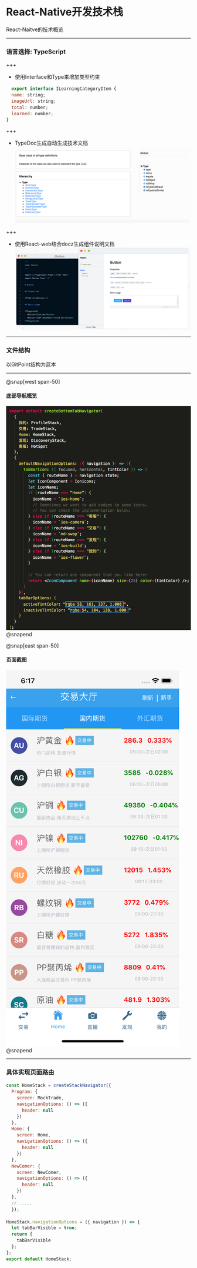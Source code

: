 # React-Native开发技术栈 

React-Naitve的技术概览

---
### 语言选择: TypeScript


  
+++
- 使用Interface和Type来增加类型约束

```javascript
  export interface ILearningCategoryItem {
  name: string;
  imageUrl: string;
  total: number;
  learned: number;
}
```



+++
- TypeDoc生成自动生成技术文档
![](images/typedoc.png)


+++
- 使用React-web结合docz生成组件说明文档
![](images/docz.png)

---
### 文件结构
以GitPoint结构为蓝本



--- 
@snap[west span-50]
#### 底部导航概览
![](images/tabbottomBar.png)
@snapend

@snap[east span-50]
####  页面截图
![](images/innerPeroid.png)
@snapend

---
### 具体实现页面路由


```javascript
const HomeStack = createStackNavigator({
  Program: {
    screen: MockTrade,
    navigationOptions: () => ({
      header: null
    })
  },
  Home: {
    screen: Home,
    navigationOptions: () => ({
      header: null
    })
  },
  NewComer: {
    screen: NewComer,
    navigationOptions: () => ({
      header: null
    })
  },
  //......
  });

HomeStack.navigationOptions = ({ navigation }) => {
  let tabBarVisible = true;
  return {
    tabBarVisible
  };
};
export default HomeStack;
```